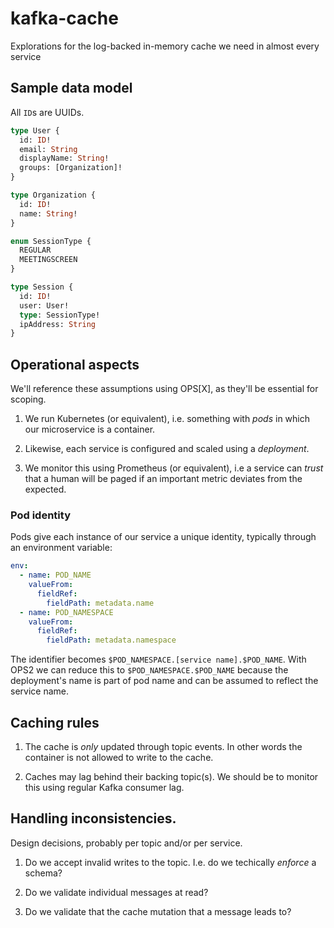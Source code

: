 # kafka-cache
Explorations for the log-backed in-memory cache we need in almost every service

## Sample data model

All `ID`s are UUIDs.

```graphql
type User {
  id: ID!
  email: String
  displayName: String!
  groups: [Organization]!
}
```


```graphql
type Organization {
  id: ID!
  name: String!
}
```

```graphql
enum SessionType {
  REGULAR
  MEETINGSCREEN
}
```

```graphql
type Session {
  id: ID!
  user: User!
  type: SessionType!
  ipAddress: String
}
```

## Operational aspects

We'll reference these assumptions using OPS[X], as they'll be essential for scoping.

 1. We run Kubernetes (or equivalent), i.e. something with _pods_ in which our microservice is a container.

 2. Likewise, each service is configured and scaled using a _deployment_.

 3. We monitor this using Prometheus (or equivalent),
    i.e a service can _trust_ that a human will be paged if an important metric deviates from the expected.


### Pod identity

Pods give each instance of our service a unique identity, typically through an environment variable:

```yaml
env:
  - name: POD_NAME
    valueFrom:
      fieldRef:
        fieldPath: metadata.name
  - name: POD_NAMESPACE
    valueFrom:
      fieldRef:
        fieldPath: metadata.namespace
```

The identifier becomes `$POD_NAMESPACE.[service name].$POD_NAME`.
With OPS2 we can reduce this to `$POD_NAMESPACE.$POD_NAME`
because the deployment's name is part of pod name
and can be assumed to reflect the service name.

## Caching rules

 1. The cache is _only_ updated through topic events.
    In other words the container is not allowed to write to the cache.

 2. Caches may lag behind their backing topic(s).
    We should be to monitor this using regular Kafka consumer lag.

## Handling inconsistencies.

Design decisions, probably per topic and/or per service.

 1. Do we accept invalid writes to the topic. I.e. do we techically _enforce_ a schema?

 2. Do we validate individual messages at read?

 3. Do we validate that the cache mutation that a message leads to?
